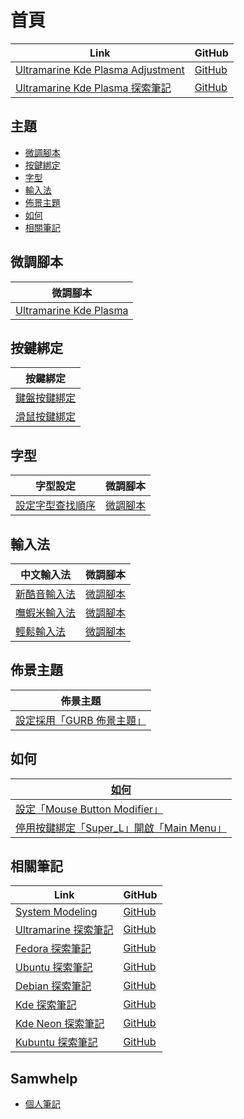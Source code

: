 

# 首頁

| Link | GitHub |
| ---- | ------ |
| [Ultramarine Kde Plasma Adjustment](https://samwhelp.github.io/ultramarine-kde-plasma-adjustment/) | [GitHub](https://github.com/samwhelp/ultramarine-kde-plasma-adjustment) |
| [Ultramarine Kde Plasma 探索筆記](https://samwhelp.github.io/note-about-ultramarine-kde-plasma/) | [GitHub](https://github.com/samwhelp/note-about-ultramarine-kde-plasma) |




## 主題

* [微調腳本](#微調腳本)
* [按鍵綁定](#按鍵綁定)
* [字型](#字型)
* [輸入法](#輸入法)
* [佈景主題](#佈景主題)
* [如何](#如何)
* [相關筆記](#相關筆記)




## 微調腳本

| 微調腳本 |
| -------- |
| [Ultramarine Kde Plasma](https://github.com/samwhelp/ultramarine-kde-plasma-adjustment/tree/main/prototype/main/kde-config/locale/en_us/Breeze-Dark) |




## 按鍵綁定

| 按鍵綁定 |
| --- |
| [鍵盤按鍵綁定](https://samwhelp.github.io/note-about-ultramarine-kde-plasma/read/config/keybind.html) |
| [滑鼠按鍵綁定](https://samwhelp.github.io/note-about-ultramarine-kde-plasma/read/config/mousebind.html) |




## 字型

| 字型設定 | 微調腳本 |
| -------- | -------- |
| [設定字型查找順序](https://samwhelp.github.io/note-about-ultramarine-kde-plasma/read/subject/font/config/font-match-order.html) | [微調腳本](https://github.com/samwhelp/ultramarine-kde-plasma-adjustment/tree/main/prototype/main/font-config/font-match-order) |




## 輸入法

| 中文輸入法 | 微調腳本 |
| ---------- | -------- |
| [新酷音輸入法](https://samwhelp.github.io/note-about-ultramarine-kde-plasma/read/subject/input-method/fcitx5/module/fcitx5-chewing.html) | [微調腳本](https://github.com/samwhelp/ultramarine-kde-plasma-adjustment/tree/main/prototype/main/im-config/fcitx5/fcitx5-chewing) |
| [嘸蝦米輸入法](https://samwhelp.github.io/note-about-ultramarine-kde-plasma/read/subject/input-method/fcitx5/table/fcitx5-table-boshiamy.html) | [微調腳本](https://github.com/samwhelp/ultramarine-kde-plasma-adjustment/tree/main/prototype/main/im-config/fcitx5/fcitx5-table-boshiamy) |
| [輕鬆輸入法](https://samwhelp.github.io/note-about-ultramarine-kde-plasma/read/subject/input-method/fcitx5/table/fcitx5-table-easy-large.html) | [微調腳本](https://github.com/samwhelp/ultramarine-kde-plasma-adjustment/tree/main/prototype/main/im-config/fcitx5/fcitx5-table-easy-large) |




## 佈景主題

| 佈景主題 |
| -------- |
| [設定採用「GURB 佈景主題」](https://samwhelp.github.io/note-about-ultramarine-kde-plasma/read/subject/grub.html) |




## 如何

| [如何](https://samwhelp.github.io/note-about-ultramarine-kde-plasma/read/howto.html) |
| ------- |
| [設定「Mouse Button Modifier」](https://samwhelp.github.io/note-about-ultramarine-kde-plasma/read/howto/config-mouse-button-modifier.html) |
| [停用按鍵綁定「Super_L」開啟「Main Menu」](https://samwhelp.github.io/note-about-ultramarine-kde-plasma/read/howto/disable-keybind-open-main-menu.html) |




## 相關筆記

| Link | GitHub |
| ---- | ------ |
| [System Modeling](https://samwhelp.github.io/system-modeling/) | [GitHub](https://github.com/samwhelp/system-modeling) |
| [Ultramarine 探索筆記](https://samwhelp.github.io/note-about-ultramarine/) | [GitHub](https://github.com/samwhelp/note-about-ultramarine) |
| [Fedora 探索筆記](https://samwhelp.github.io/note-about-fedora/) | [GitHub](https://github.com/samwhelp/note-about-fedora) |
| [Ubuntu 探索筆記](https://samwhelp.github.io/note-about-ubuntu/) | [GitHub](https://github.com/samwhelp/note-about-ubuntu) |
| [Debian 探索筆記](https://samwhelp.github.io/note-about-debian/) | [GitHub](https://github.com/samwhelp/note-about-debian) |
| [Kde 探索筆記](https://samwhelp.github.io/note-about-kde/) | [GitHub](https://github.com/samwhelp/note-about-kde) |
| [Kde Neon 探索筆記](https://samwhelp.github.io/note-about-kde-neon/) | [GitHub](https://github.com/samwhelp/note-about-kde-neon) |
| [Kubuntu 探索筆記](https://samwhelp.github.io/note-about-kubuntu/) | [GitHub](https://github.com/samwhelp/note-about-kubuntu) |


## Samwhelp

* [個人筆記](https://samwhelp.github.io/book/)
